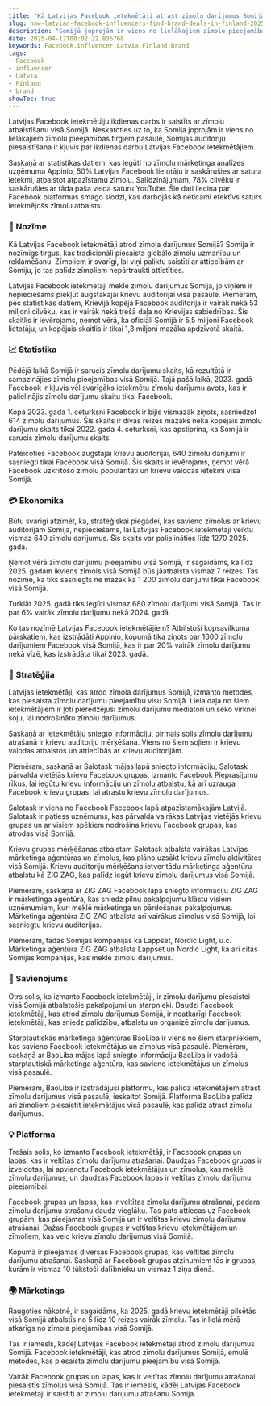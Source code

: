 ```yaml
---
title: "Kā Latvijas Facebook ietekmētāji atrast zīmolu darījumus Somijā"
slug: how-latvian-facebook-influencers-find-brand-deals-in-finland-2025-04-17
description: "Somijā joprojām ir viens no lielākajiem zīmolu pieejamības tirgiem pasaulē, un tas ir kļuvis par ikdienas darbu Latvijas Facebook ietekmētājiem."
date: 2025-04-17T00:02:22.835768
keywords: Facebook,influencer,Latvia,Finland,brand
tags:
- Facebook
- influencer
- Latvia
- Finland
- brand
showToc: true
---
```


Latvijas Facebook ietekmētāju ikdienas darbs ir saistīts ar zīmolu atbalstīšanu visā Somijā. Neskatoties uz to, ka Somija joprojām ir viens no lielākajiem zīmolu pieejamības tirgiem pasaulē, Somijas auditoriju piesaistīšana ir kļuvis par ikdienas darbu Latvijas Facebook ietekmētājiem.

Saskaņā ar statistikas datiem, kas iegūti no zīmolu mārketinga analīzes uzņēmuma Appinio, 50% Latvijas Facebook lietotāju ir saskārušies ar satura ietekmi, atbalstot atpazīstamu zīmolu. Salīdzinājumam, 78% cilvēku ir saskārušies ar tāda paša veida saturu YouTube. Šie dati liecina par Facebook platformas smago slodzi, kas darbojās kā neticami efektīvs saturs ietekmējošs zīmolu atbalsts.

### 🧐 Nozīme

Kā Latvijas Facebook ietekmētāji atrod zīmola darījumus Somijā? Somija ir nozīmīgs tirgus, kas tradicionāli piesaista globālo zīmolu uzmanību un reklamēšanu. Zīmoliem ir svarīgi, lai viņi paliktu saistīti ar attiecībām ar Somiju, jo tas palīdz zīmoliem nepārtraukti attīstīties.

Latvijas Facebook ietekmētāji meklē zīmolu darījumus Somijā, jo viņiem ir nepieciešams piekļūt augstākajai krievu auditorijai visā pasaulē. Piemēram, pēc statistikas datiem, Krievijā kopējā Facebook auditorija ir vairāk nekā 53 miljoni cilvēku, kas ir vairāk nekā trešā daļa no Krievijas sabiedrības. Šis skaitlis ir ievērojams, ņemot vērā, ka oficiāli Somijā ir 5,5 miljoni Facebook lietotāju, un kopējais skaitlis ir tikai 1,3 miljoni mazāka apdzīvotā skaitā.

### 📈 Statistika

Pēdējā laikā Somijā ir sarucis zīmolu darījumu skaits, kā rezultātā ir samazinājies zīmolu pieejamības visā Somijā. Tajā pašā laikā, 2023. gadā Facebook ir kļuvis vēl svarīgāks ietekmētu zīmolu darījumu avots, kas ir palielinājis zīmolu darījumu skaitu tikai Facebook.


Kopā 2023. gada 1. ceturksnī Facebook ir bijis vismazāk ziņots, sasniedzot 614 zīmolu darījumus. Šis skaits ir divas reizes mazāks nekā kopējais zīmolu darījumu skaits tikai 2022. gada 4. ceturksnī, kas apstiprina, ka Somijā ir sarucis zīmolu darījumu skaits.

Pateicoties Facebook augstajai krievu auditorijai, 640 zīmolu darījumi ir sasniegti tikai Facebook visā Somijā. Šis skaits ir ievērojams, ņemot vērā Facebook uzkrītošo zīmolu popularitāti un krievu valodas ietekmi visā Somijā.

### 💳 Ekonomika

Būtu svarīgi atzīmēt, ka, stratēģiskai piegādei, kas savieno zīmolus ar krievu auditorijām Somijā, nepieciešams, lai Latvijas Facebook ietekmētāji veiktu vismaz 640 zīmolu darījumus. Šis skaits var palielināties līdz 1270 2025. gadā.

Ņemot vērā zīmolu darījumu pieejamību visā Somijā, ir sagaidāms, ka līdz 2025. gadam ikviens zīmols visā Somijā būs jāatbalsta vismaz 7 reizes. Tas nozīmē, ka tiks sasniegts ne mazāk kā 1 200 zīmolu darījumi tikai Facebook visā Somijā.

Turklāt 2025. gadā tiks iegūti vismaz 680 zīmolu darījumi visā Somijā. Tas ir par 6% vairāk zīmolu darījumu nekā 2024. gadā.

Ko tas nozīmē Latvijas Facebook ietekmētājiem? Atbilstoši kopsavilkuma pārskatiem, kas izstrādāti Appinio, kopumā tika ziņots par 1600 zīmolu darījumiem Facebook visā Somijā, kas ir par 20% vairāk zīmolu darījumu nekā vīzē, kas izstrādāta tikai 2023. gadā.

### 📢 Stratēģija

Latvijas ietekmētāji, kas atrod zīmola darījumus Somijā, izmanto metodes, kas piesaista zīmolu darījumu pieejamību visu Somijā. Liela daļa no šiem ietekmētājiem ir ļoti pieredzējuši zīmolu darījumu mediatori un seko virknei soļu, lai nodrošinātu zīmolu darījumus.

Saskaņā ar ietekmētāju sniegto informāciju, pirmais solis zīmolu darījumu atrašanā ir krievu auditoriju mērķēšana. Viens no šiem soļiem ir krievu valodas atbalstos un attiecībās ar krievu auditorijām.

Piemēram, saskaņā ar Salotask mājas lapā sniegto informāciju, Salotask pārvalda vietējās krievu Facebook grupas, izmanto Facebook Pieprasījumu rīkus, lai iegūtu krievu informāciju un zīmolu atbalstu, kā arī uzrauga Facebook krievu grupas, lai atrastu krievu zīmolu darījumus.

Salotask ir viena no Facebook Facebook lapā atpazīstamākajām Latvijā. Salotask ir patiess uzņēmums, kas pārvalda vairākas Latvijas vietējās krievu grupas un ar visiem spēkiem nodrošina krievu Facebook grupas, kas atrodas visā Somijā.

Krievu grupas mērķēšanas atbalstam Salotask atbalsta vairākas Latvijas mārketinga aģentūras un zīmolus, kas plāno uzsākt krievu zīmolu aktivitātes visā Somijā. Krievu auditoriju mērķēšana ietver tādu mārketinga aģentūru atbalstu kā ZIG ZAG, kas palīdz iegūt krievu zīmolu darījumus visā Somijā.

Piemēram, saskaņā ar ZIG ZAG Facebook lapā sniegto informāciju ZIG ZAG ir mārketinga aģentūra, kas sniedz pilnu pakalpojumu klāstu visiem uzņēmumiem, kuri meklē mārketinga un pārdošanas pakalpojumus. Mārketinga aģentūra ZIG ZAG atbalsta arī vairākus zīmolus visā Somijā, lai sasniegtu krievu auditorijas.

Piemēram, tādas Somijas kompānijas kā Lappset, Nordic Light, u.c. Mārketinga aģentūra ZIG ZAG atbalsta Lappset un Nordic Light, kā arī citas Somijas kompānijas, kas meklē zīmolu darījumus.

### 👀 Savienojums 

Otrs solis, ko izmanto Facebook ietekmētāji, ir zīmolu darījumu piesaistei visā Somijā atbalstošie pakalpojumi un starpnieki. Daudzi Facebook ietekmētāji, kas atrod zīmolu darījumus Somijā, ir neatkarīgi Facebook ietekmētāji, kas sniedz palīdzību, atbalstu un organizē zīmolu darījumus.

Starptautiskās mārketinga aģentūras BaoLiba ir viens no šiem starpniekiem, kas savieno Facebook ietekmētājus un zīmolus visā pasaulē. Piemēram, saskaņā ar BaoLiba mājas lapā sniegto informāciju BaoLiba ir vadošā starptautiskā mārketinga aģentūra, kas savieno ietekmētājus un zīmolus visā pasaulē.

Piemēram, BaoLiba ir izstrādājusi platformu, kas palīdz ietekmētājiem atrast zīmolu darījumus visā pasaulē, ieskaitot Somijā. Platforma BaoLiba palīdz arī zīmoliem piesaistīt ietekmētājus visā pasaulē, kas palīdz atrast zīmolu darījumus.

### 💡 Platforma

Trešais solis, ko izmanto Facebook ietekmētāji, ir Facebook grupas un lapas, kas ir veltītas zīmolu darījumu atrašanai. Daudzas Facebook grupas ir izveidotas, lai apvienotu Facebook ietekmētājus un zīmolus, kas meklē zīmolu darījumus, un daudzas Facebook lapas ir veltītas zīmolu darījumu pieejamībai.

Facebook grupas un lapas, kas ir veltītas zīmolu darījumu atrašanai, padara zīmolu darījumu atrašanu daudz vieglāku. Tas pats attiecas uz Facebook grupām, kas pieejamas visā Somijā un ir veltītas krievu zīmolu darījumu atrašanai. Dažas Facebook grupas ir veltītas krievu ietekmētājiem un zīmoliem, kas veic krievu zīmolu darījumus visā Somijā.

Kopumā ir pieejamas diversas Facebook grupas, kas veltītas zīmolu darījumu atrašanai. Saskaņā ar Facebook grupas atzinumiem tās ir grupas, kurām ir vismaz 10 tūkstoši dalībnieku un vismaz 1 ziņa dienā.

### 🌍 Mārketings

Raugoties nākotnē, ir sagaidāms, ka 2025. gadā krievu ietekmētāji pilsētās visā Somijā atbalstīs no 5 līdz 10 reizes vairāk zīmolu. Tas ir lielā mērā atkarīgs no zīmola pieejamības visā Somijā.

Tas ir iemesls, kādēļ Latvijas Facebook ietekmētāji atrod zīmolu darījumus Somijā. Facebook ietekmētāji, kas atrod zīmolu darījumus Somijā, emulē metodes, kas piesaista zīmolu darījumu pieejamību visā Somijā.

Vairāk Facebook grupas un lapas, kas ir veltītas zīmolu darījumu atrašanai, piesaistīs zīmolus visā Somijā. Tas ir iemesls, kādēļ Latvijas Facebook ietekmētāji ir saistīti ar zīmolu darījumu atrašanu Somijā.